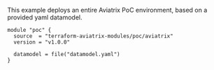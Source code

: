 This example deploys an entire Aviatrix PoC environment, based on a provided yaml datamodel.


```hcl
module "poc" {
  source  = "terraform-aviatrix-modules/poc/aviatrix"
  version = "v1.0.0"

  datamodel = file("datamodel.yaml")
}
```
